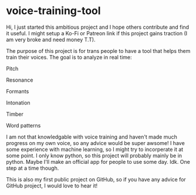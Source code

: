 # voice-training-tool
Hi, I just started this ambitious project and I hope others contribute and find it useful. I might setup a Ko-Fi or Patreon link if this project gains traction (I am very broke and need money T.T).

The purpose of this project is for trans people to have a tool that helps them train their voices. The goal is to analyze in real time:

Pitch

Resonance

Formants

Intonation

Timber

Word patterns


I am not that knowledgable with voice training and haven't made much progress on my own voice, so any advice would be super awsome! I have some experience with machine learning, so I might try to incorperate it at some point. I only know python, so this project will probably mainly be in python. Maybe I'll make an official app for people to use some day. Idk. One step at a time though.

This is also my first public project on GitHub, so if you have any advice for GitHub project, I would love to hear it!